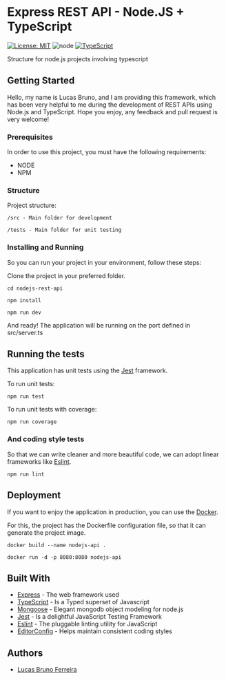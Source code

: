 # Express REST API - Node.JS + TypeScript

[![License: MIT](https://img.shields.io/badge/License-MIT-yellow.svg)](https://opensource.org/licenses/MIT) ![node](https://img.shields.io/node/v/express) [![TypeScript](https://badges.frapsoft.com/typescript/version/typescript-next.svg?v=101)](https://github.com/ellerbrock/typescript-badges/)

Structure for node.js projects involving typescript

## Getting Started

Hello, my name is Lucas Bruno, and I am providing this framework, which has been very helpful to me during the development of REST APIs using Node.js and TypeScript. Hope you enjoy, any feedback and pull request is very welcome!

### Prerequisites

In order to use this project, you must have the following requirements:

* NODE
* NPM

### Structure

Project structure:
```
/src - Main folder for development

/tests - Main folder for unit testing
```

### Installing and Running

So you can run your project in your environment, follow these steps:

Clone the project in your preferred folder.


```
cd nodejs-rest-api
```

```
npm install
```

```
npm run dev
```

And ready! The application will be running on the port defined in src/server.ts

## Running the tests

This application has unit tests using the [Jest](https://jestjs.io/) framework.

To run unit tests:

```
npm run test
```

To run unit tests with coverage:

```
npm run coverage
```


### And coding style tests

So that we can write cleaner and more beautiful code, we can adopt linear frameworks like [Eslint](https://eslint.org/).

```
npm run lint
```

## Deployment


If you want to enjoy the application in production, you can use the [Docker](https://www.docker.com/).

For this, the project has the Dockerfile configuration file, so that it can generate the project image.

```
docker build --name nodejs-api .
```

```
docker run -d -p 8080:8080 nodejs-api
```

## Built With

* [Express](https://expressjs.com/pt-br/) - The web framework used
* [TypeScript](https://www.typescriptlang.org/) - Is a Typed superset of Javascript
* [Mongoose](https://mongoosejs.com/) - Elegant mongodb object modeling for node.js
* [Jest](https://jestjs.io/) - Is a delightful JavaScript Testing Framework
* [Eslint](https://eslint.org/) - The pluggable linting utility for JavaScript
* [EditorConfig](https://editorconfig.org/) - Helps maintain consistent coding styles


## Authors

*  [Lucas Bruno Ferreira](https://github.com/Lucasbrunoferreira)


